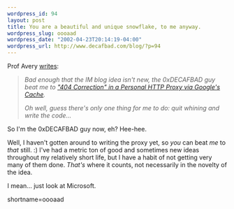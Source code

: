 ```yaml
--- 
wordpress_id: 94
layout: post
title: You are a beautiful and unique snowflake, to me anyway.
wordpress_slug: oooaad
wordpress_date: "2002-04-23T20:14:19-04:00"
wordpress_url: http://www.decafbad.com/blog/?p=94
---
```

<p>Prof Avery <a href="http://kavery.ecs.fullerton.edu/index.cgi/2002/Apr/23#1019549720">writes</a>:<blockquote><i>Bad enough that the IM blog idea isn't new, the 0xDECAFBAD guy beat me to <a href="http://www.decafbad.com/news_archives/000087.shtml#000087">"404 Correction" in a Personal HTTP Proxy via Google's Cache</a>.</p>
<p>Oh well, guess there's only one thing for me to do: quit whining and write the code...</i></blockquote>So I'm the 0xDECAFBAD guy now, eh?  Hee-hee.</p>
<p>Well, I haven't gotten around to writing the proxy yet, so <i>you</i> can beat <i>me</i> to <i>that</i> still. :)  I've had a metric ton of good and sometimes new ideas throughout my relatively short life, but I have a habit of not getting very many of them done.  <i>That's</i> where it counts, not necessarily in the novelty of the idea.</p>
<p>I mean...  just look at Microsoft.</p>
<!--more-->
shortname=oooaad
